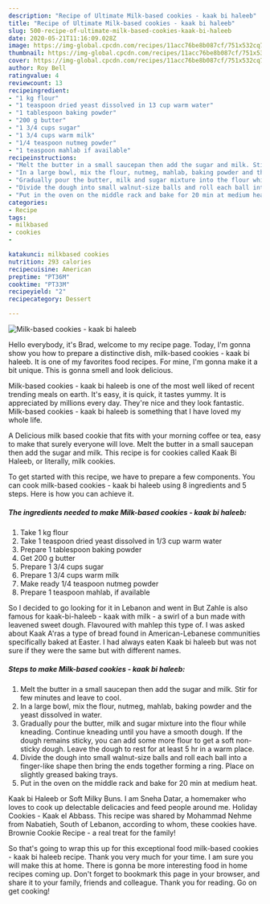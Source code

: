 ```yaml
---
description: "Recipe of Ultimate Milk-based cookies - kaak bi haleeb"
title: "Recipe of Ultimate Milk-based cookies - kaak bi haleeb"
slug: 500-recipe-of-ultimate-milk-based-cookies-kaak-bi-haleeb
date: 2020-05-21T11:16:09.028Z
image: https://img-global.cpcdn.com/recipes/11acc76be8b087cf/751x532cq70/milk-based-cookies-kaak-bi-haleeb-recipe-main-photo.jpg
thumbnail: https://img-global.cpcdn.com/recipes/11acc76be8b087cf/751x532cq70/milk-based-cookies-kaak-bi-haleeb-recipe-main-photo.jpg
cover: https://img-global.cpcdn.com/recipes/11acc76be8b087cf/751x532cq70/milk-based-cookies-kaak-bi-haleeb-recipe-main-photo.jpg
author: Roy Bell
ratingvalue: 4
reviewcount: 13
recipeingredient:
- "1 kg flour"
- "1 teaspoon dried yeast dissolved in 13 cup warm water"
- "1 tablespoon baking powder"
- "200 g butter"
- "1 3/4 cups sugar"
- "1 3/4 cups warm milk"
- "1/4 teaspoon nutmeg powder"
- "1 teaspoon mahlab if available"
recipeinstructions:
- "Melt the butter in a small saucepan then add the sugar and milk. Stir for few minutes and leave to cool."
- "In a large bowl, mix the flour, nutmeg, mahlab, baking powder and the yeast dissolved in water."
- "Gradually pour the butter, milk and sugar mixture into the flour while kneading. Continue kneading until you have a smooth dough. If the dough remains sticky, you can add some more flour to get a soft non-sticky dough. Leave the dough to rest for at least 5 hr in a warm place."
- "Divide the dough into small walnut-size balls and roll each ball into a finger-like shape then bring the ends together forming a ring. Place on slightly greased baking trays."
- "Put in the oven on the middle rack and bake for 20 min at medium heat."
categories:
- Recipe
tags:
- milkbased
- cookies
- 

katakunci: milkbased cookies  
nutrition: 293 calories
recipecuisine: American
preptime: "PT36M"
cooktime: "PT33M"
recipeyield: "2"
recipecategory: Dessert

---
```



![Milk-based cookies - kaak bi haleeb](https://img-global.cpcdn.com/recipes/11acc76be8b087cf/751x532cq70/milk-based-cookies-kaak-bi-haleeb-recipe-main-photo.jpg)

Hello everybody, it's Brad, welcome to my recipe page. Today, I'm gonna show you how to prepare a distinctive dish, milk-based cookies - kaak bi haleeb. It is one of my favorites food recipes. For mine, I'm gonna make it a bit unique. This is gonna smell and look delicious.

Milk-based cookies - kaak bi haleeb is one of the most well liked of recent trending meals on earth. It's easy, it is quick, it tastes yummy. It is appreciated by millions every day. They're nice and they look fantastic. Milk-based cookies - kaak bi haleeb is something that I have loved my whole life.

A Delicious milk based cookie that fits with your morning coffee or tea, easy to make that surely everyone will love. Melt the butter in a small saucepan then add the sugar and milk. This recipe is for cookies called Kaak Bi Haleeb, or literally, milk cookies.


To get started with this recipe, we have to prepare a few components. You can cook milk-based cookies - kaak bi haleeb using 8 ingredients and 5 steps. Here is how you can achieve it.

<!--inarticleads1-->

##### The ingredients needed to make Milk-based cookies - kaak bi haleeb:

1. Take 1 kg flour
1. Take 1 teaspoon dried yeast dissolved in 1/3 cup warm water
1. Prepare 1 tablespoon baking powder
1. Get 200 g butter
1. Prepare 1 3/4 cups sugar
1. Prepare 1 3/4 cups warm milk
1. Make ready 1/4 teaspoon nutmeg powder
1. Prepare 1 teaspoon mahlab, if available


So I decided to go looking for it in Lebanon and went in But Zahle is also famous for kaak-bi-haleeb - kaak with milk - a swirl of a bun made with leavened sweet dough. Flavoured with mahlep this type of. I was asked about Kaak A&#39;ras a type of bread found in American-Lebanese communities specifically baked at Easter. I had always eaten Kaak bi haleeb but was not sure if they were the same but with different names. 

<!--inarticleads2-->

##### Steps to make Milk-based cookies - kaak bi haleeb:

1. Melt the butter in a small saucepan then add the sugar and milk. Stir for few minutes and leave to cool.
1. In a large bowl, mix the flour, nutmeg, mahlab, baking powder and the yeast dissolved in water.
1. Gradually pour the butter, milk and sugar mixture into the flour while kneading. Continue kneading until you have a smooth dough. If the dough remains sticky, you can add some more flour to get a soft non-sticky dough. Leave the dough to rest for at least 5 hr in a warm place.
1. Divide the dough into small walnut-size balls and roll each ball into a finger-like shape then bring the ends together forming a ring. Place on slightly greased baking trays.
1. Put in the oven on the middle rack and bake for 20 min at medium heat.


Kaak bi Haleeb or Soft Milky Buns. I am Sneha Datar, a homemaker who loves to cook up delectable delicacies and feed people around me. Holiday Cookies - Kaak el Abbass. This recipe was shared by Mohammad Nehme from Nabatieh, South of Lebanon, according to whom, these cookies have. Brownie Cookie Recipe - a real treat for the family! 

So that's going to wrap this up for this exceptional food milk-based cookies - kaak bi haleeb recipe. Thank you very much for your time. I am sure you will make this at home. There is gonna be more interesting food in home recipes coming up. Don't forget to bookmark this page in your browser, and share it to your family, friends and colleague. Thank you for reading. Go on get cooking!
